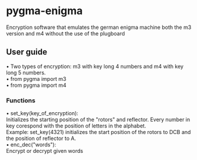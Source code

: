 # pygma-enigma
Encryption software that emulates the german enigma machine both the m3 version and m4 without the use of the plugboard

## User guide
• Two types of encryption: m3 with key long 4 numbers and m4 with key long 5 numbers. <br />
• from pygma import m3 <br />
• from pygma import m4 <br />
### Functions
• set_key(key_of_encryption):<br />
Initializes the starting position of the "rotors" and reflector. Every number in key corespond with the position of letters in the alphabet.<br />
Example: set_key(4321) initializes the start position of the rotors to DCB and the position of reflector to A.<br />
• enc_dec("words"):<br />
Encrypt or decrypt given words

